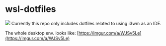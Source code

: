# wsl-dotfiles
![](https://i.imgur.com/nNBYtCe.png)
Currently this repo only includes dotfiles related to using i3wm as an IDE.

The whole desktop env. looks like:
[https://imgur.com/a/WJSv5Le](https://imgur.com/a/WJSv5Le)
